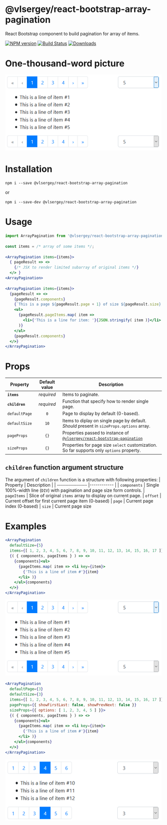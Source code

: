 # @vlsergey/react-bootstrap-array-pagination

React Bootstrap component to build pagination for array of items.

[![NPM version][npm-image]][npm-url]
[![Build Status][travis-image]][travis-url]
[![Downloads][downloads-image]][downloads-url]

# One-thousand-word picture

![](https://raw.githubusercontent.com/vlsergey/react-bootstrap-array-pagination/master/doc-images/size5pageDefault.png)

# Installation
```
npm i --save @vlsergey/react-bootstrap-array-pagination
```
or
```
npm i --save-dev @vlsergey/react-bootstrap-array-pagination
```

# Usage
```jsx
import ArrayPagination from '@vlsergey/react-bootstrap-array-pagination';

const items = /* array of some items */;

<ArrayPagination items={items}>
  { pageResult => <>
    {/* JSX to render limited subarray of original items */}
  </> }
<ArrayPagination>

<ArrayPagination items={items}>
  {pageResult => <>
    {pageResult.components}
    {`This is a page ${pageResult.page + 1} of size ${pageResult.size} at offset ${pageResult.offset}`}
    <ul>
      {pageResult.pageItems.map( item =>
        <li>{'This is a line for item: '}{JSON.stringify( item )}</li>
      )}
    </ul>
    {pageResult.components}
  </>}
</ArrayPagination>
```

# Props
| Property        | Default value | Description |
| --------------- |:-------------:| ----------- |
| **`items`**     | *required*    | Items to paginate.                                                                        |
| **`children`**  | *required*    | Function that specify how to render single page.                                          |
| `defaultPage`   | `0`           | Page to display by default (0-based).                                                     |
| `defaultSize`   | `10`          | Items to diplay on single page by default. _Should_ present in `sizeProps.options` array. |
| `pageProps`     | `{}`          | Properties passed to instance of [`@vlsergey/react-bootstrap-pagination`](https://github.com/vlsergey/react-bootstrap-pagination) |
| `sizeProps`     | `{}`          | Properties for page size `select` customization. So far supports only `options` property. |

## `children` function argument structure

The argument of `children` function is a structure with following properties:
| Property        | Description |
| --------------- |------------ |
| `components`    | Single 100%-width line (`DIV`) with pagination and page size form controls.
| `pageItems`     | Slice of original `items` array to display on current page.
| `offset`        | Current offset for first current page item (0-based)
| `page`          | Current page index (0-based)
| `size`          | Current page size

# Examples
```jsx
<ArrayPagination
  defaultSize={5}
  items={[ 1, 2, 3, 4, 5, 6, 7, 8, 9, 10, 11, 12, 13, 14, 15, 16, 17 ]}>
  {( { components, pageItems } ) => <>
    {components}<ul>
      {pageItems.map( item => <li key={item}>
        {'This is a line of item #'}{item}
      </li> )}
    </ul>{components}
  </>}
</ArrayPagination>
```
![](https://raw.githubusercontent.com/vlsergey/react-bootstrap-array-pagination/master/doc-images/size5pageDefault.png)

```jsx
<ArrayPagination
  defaultPage={3}
  defaultSize={3}
  items={[ 1, 2, 3, 4, 5, 6, 7, 8, 9, 10, 11, 12, 13, 14, 15, 16, 17 ]}
  pageProps={{ showFirstLast: false, showPrevNext: false }}
  sizeProps={{ options: [ 1, 2, 3, 4, 5 ] }}>
  {( { components, pageItems } ) => <>
    {components}<ul>
      {pageItems.map( item => <li key={item}>
        {'This is a line of item #'}{item}
      </li> )}
    </ul>{components}
  </>}
</ArrayPagination>
```
![](https://raw.githubusercontent.com/vlsergey/react-bootstrap-array-pagination/master/doc-images/size3page3.png)

[npm-image]: https://img.shields.io/npm/v/@vlsergey/react-bootstrap-array-pagination.svg?style=flat-square
[npm-url]: https://npmjs.org/package/@vlsergey/react-bootstrap-array-pagination
[travis-image]: https://travis-ci.com/vlsergey/react-bootstrap-array-pagination.svg?branch=master
[travis-url]: https://travis-ci.com/vlsergey/react-bootstrap-array-pagination
[downloads-image]: http://img.shields.io/npm/dm/@vlsergey/react-bootstrap-array-pagination.svg?style=flat-square
[downloads-url]: https://npmjs.org/package/@vlsergey/react-bootstrap-array-pagination
